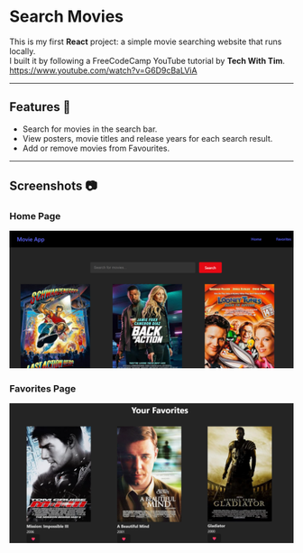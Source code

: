 # Search Movies 

This is my first **React** project: a simple movie searching website that runs locally.  
I built it by following a FreeCodeCamp YouTube tutorial by **Tech With Tim**.
<br>
https://www.youtube.com/watch?v=G6D9cBaLViA

---

## Features 🚀
- Search for movies in the search bar.
- View posters, movie titles and release years for each search result.
- Add or remove movies from Favourites.

---

## Screenshots 📷

### Home Page
![Home Page](frontend/assets/pic1.png)

### Favorites Page
![Favorites Page](frontend/assets/pic2.png)
